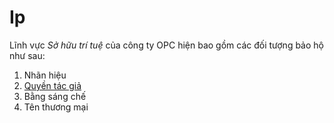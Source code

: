 # Ip
Lĩnh vực *Sở hữu trí tuệ* của công ty OPC hiện bao gồm các đối tượng bảo hộ như sau:
1. Nhãn hiệu
2. [Quyền tác giả](./copyright/author.md)
3. Bằng sáng chế
4. Tên thương mại